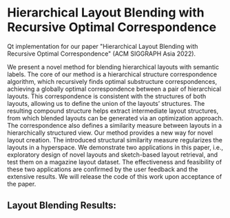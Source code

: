 # Hierarchical Layout Blending with Recursive Optimal Correspondence
Qt implementation for our paper "Hierarchical Layout Blending with Recursive Optimal Correspondence"
(ACM SIGGRAPH Asia 2022).

We present a novel method for blending hierarchical layouts with semantic labels. The core of our method is a hierarchical structure correspondence
algorithm, which recursively finds optimal substructure correspondences, achieving a globally optimal correspondence between a pair of hierarchical
layouts. This correspondence is consistent with the structures of both layouts, allowing us to define the union of the layouts’ structures. The resulting
compound structure helps extract intermediate layout structures, from which blended layouts can be generated via an optimization approach.
The correspondence also defines a similarity measure between layouts in a hierarchically structured view. Our method provides a new way for novel
layout creation. The introduced structural similarity measure regularizes the layouts in a hyperspace. We demonstrate two applications in this paper, i.e.,
exploratory design of novel layouts and sketch-based layout retrieval, and test them on a magazine layout dataset. The effectiveness and feasibility of
these two applications are confirmed by the user feedback and the extensive results. We will release the code of this work upon acceptance of the paper.

## Layout Blending Results:

